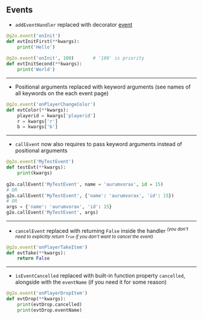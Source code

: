 ## Events

* `addEventHandler` replaced with decorator [event](events/event.md)
```python
@g2o.event('onInit')
def evtInitFirst(**kwargs):
    print('Hello')
    
@g2o.event('onInit', 100)       # '100' is priority
def evtInitSecond(**kwargs):
    print('World')
```
---
* Positional arguments replaced with keyword arguments (see names of all keywords on the each event page)
```python
@g2o.event('onPlayerChangeColor')
def evtColor(**kwargs):
    playerid = kwargs['playerid']
    r = kwargs['r']
    b = kwargs['b']
```
---
* `callEvent` now also requires to pass keyword arguments instead of positional arguments
```python
@g2o.event('MyTestEvent')
def testEvt(**kwargs):
    print(kwargs)
    
g2o.callEvent('MyTestEvent', name = 'aurumvorax', id = 15)
# OR
g2o.callEvent('MyTestEvent', {'name': 'aurumvorax', 'id': 15})
# OR
args = {'name': 'aurumvorax', 'id': 15}
g2o.callEvent('MyTestEvent', args)
```
---
* `cancelEvent` replaced with returning `False` inside the handler
<sup>*(you don't need to explicitly return `True` if you don't want to cancel the event)*</sup>
```python
@g2o.event('onPlayerTakeItem')
def evtTake(**kwargs):
    return False
```
---
* `isEventCancelled` replaced with built-in function property `cancelled`, alongside with the `eventName` (if you need it for some reason)
```python
@g2o.event('onPlayerDropItem')
def evtDrop(**kwargs):
    print(evtDrop.cancelled)
    print(evtDrop.eventName)
```